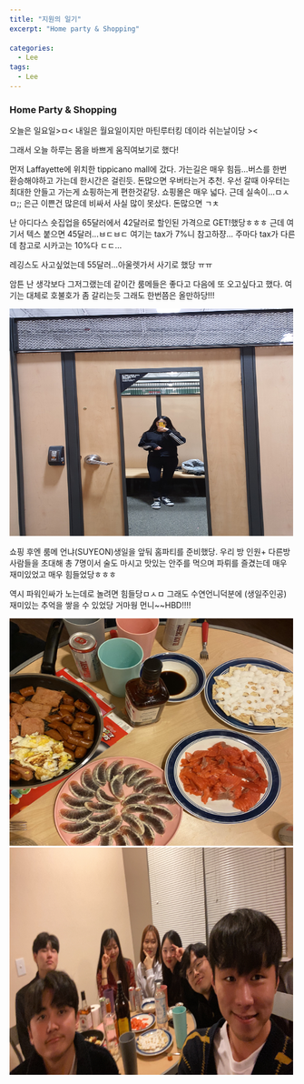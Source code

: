 ```yaml
---
title: "지원의 일기"
excerpt: "Home party & Shopping"

categories:
  - Lee
tags:
  - Lee
---
```


### Home Party & Shopping

오늘은 일요일>ㅁ< 내일은 월요일이지만 마틴루터킹 데이라 쉬는날이당 >< 

그래서 오늘 하루는 몸을 바쁘게 움직여보기로 했다!

먼저 Laffayette에 위치한 tippicano mall에 갔다. 가는길은 매우 힘듬...버스를 한번 환승해야하고 가는데 한시간은 걸린듯. 돈많으면 우버타는거 추천. 우선 갈때 아우터는 최대한 안들고 가는게 쇼핑하는게 편한것같당. 쇼핑몰은 매우 넓다. 근데 실속이...ㅁㅅㅁ;; 은근 이쁜건 많은데 비싸서 사실 많이 못샀다. 돈많으면 ㄱㅊ

난 아디다스 숏집업을 65달러에서 42달러로 할인된 가격으로 GET!했당ㅎㅎㅎ 근데 여기서 텍스 붙으면 45달러...ㅂㄷㅂㄷ 여기는 tax가 7%니 참고하쟝...  주마다 tax가 다른데 참고로 시카고는 10%다 ㄷㄷ...

레깅스도 사고싶었는데 55달러...아울렛가서 사기로 했당 ㅠㅠ 

암튼 난 생각보다 그저그랬는데 같이간 룸메들은 좋다고 다음에 또 오고싶다고 했다. 여기는 대체로 호불호가 좀 갈리는듯 그래도 한번쯤은 올만하당!!!

<img src="https://github.com/beeot/beeot.github.io/blob/master/_docs/lee/post5/shopping.jpg" width=500 height=400/>

쇼핑 후엔 룸메 언냐(SUYEON)생일을 앞둬 홈파티를 준비했당. 우리 방 인원+ 다른방 사람들을 초대해 총 7명이서 술도 마시고 맛있는 안주를 먹으며 파뤼를 즐겼는데 매우 재미있었고 매우 힘들었당ㅎㅎㅎ 

역시 파워인싸가 노는데로 놀려면 힘들당ㅁㅅㅁ 그래도 수연언니덕분에 (생일주인공) 재미있는 추억을 쌓을 수 있었당 거마웡 먼니~~HBD!!!!

<img src="https://github.com/beeot/beeot.github.io/blob/master/_docs/lee/post5/party1.jpg" width= 500 height=400/>

<img src="https://github.com/beeot/beeot.github.io/blob/master/_docs/lee/post5/party2.jpg" width=500 height=400/>